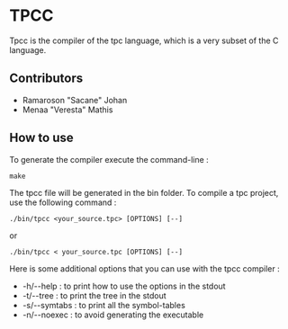 # TPCC

Tpcc is the compiler of the tpc language, which is a very subset of the C language.

## Contributors
- Ramaroson "Sacane" Johan
- Menaa "Veresta" Mathis

## How to use

To generate the compiler execute the command-line :
```shell
make
```

The tpcc file will be generated in the bin folder. 
To compile a tpc project, use the following command : 
```shell
./bin/tpcc <your_source.tpc> [OPTIONS] [--]
```
or 
```shell
./bin/tpcc < your_source.tpc [OPTIONS] [--]
```
Here is some additional options that you can use with the tpcc compiler :

- -h/--help : to print how to use the options in the stdout
- -t/--tree : to print the tree in the stdout
- -s/--symtabs : to print all the symbol-tables
- -n/--noexec : to avoid generating the executable 

